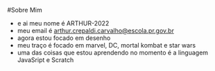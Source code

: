 #Sobre Mim

- e ai meu nome é ARTHUR-2022
- meu email é arthur.crepaldi.carvalho@escola.pr.gov.br
- agora estou focado em desenho
- meu traço é focado em marvel, DC, mortal kombat e star wars
- uma das coisas que estou aprendendo no momento é a linguagem JavaSript e Scratch
